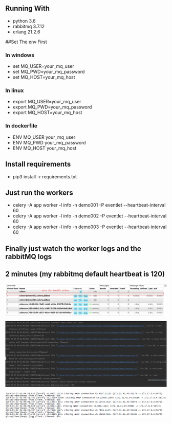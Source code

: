 ## Running With 
- python 3.6
- rabbitmq 3.7.12
- erlang 21.2.6

##Set The env First

### In windows
- set MQ_USER=your_mq_user
- set MQ_PWD=your_mq_password
- set MQ_HOST=your_mq_host

### In linux
- export MQ_USER=your_mq_user
- export MQ_PWD=your_mq_password
- export MQ_HOST=your_mq_host

### In dockerfile
- ENV MQ_USER your_mq_user
- ENV MQ_PWD your_mq_password
- ENV MQ_HOST your_mq_host

## Install requirements
- pip3 install -r requirements.txt

## Just run the workers
- celery -A app worker -l info -n demo001 -P eventlet --heartbeat-interval 60
- celery -A app worker -l info -n demo002 -P eventlet --heartbeat-interval 60
- celery -A app worker -l info -n demo003 -P eventlet --heartbeat-interval 60

## Finally just watch the worker logs and the rabbitMQ logs 
## 2 minutes (my rabbitmq default heartbeat is 120)

![MQ Miss The Worker](https://github.com/pytomtoto/celery-eventlet-cluster-test/blob/master/img/celery-rabbitmq.png)

![The Worker Error](https://github.com/pytomtoto/celery-eventlet-cluster-test/blob/master/img/celery-rabbitmq-ex.png)

![The MQ Logs](https://github.com/pytomtoto/celery-eventlet-cluster-test/blob/master/img/The-rabbitmq-log.png)

